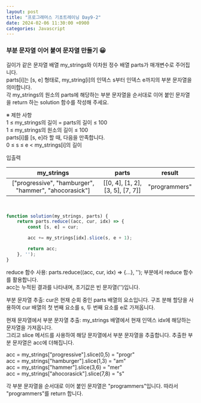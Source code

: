 ```yaml
---
layout: post
title: "프로그래머스 기초트레이닝 Day9-2"
date: 2024-02-06 11:30:00 +0900
categories: Javascript
---
```


### 부분 문자열 이어 붙여 문자열 만들기 😀

길이가 같은 문자열 배열 my_strings와 이차원 정수 배열 parts가 매개변수로 주어집니다.<br>
parts[i]는 [s, e] 형태로, my_string[i]의 인덱스 s부터 인덱스 e까지의 부분 문자열을 의미합니다.<br>
각 my_strings의 원소의 parts에 해당하는 부분 문자열을 순서대로 이어 붙인 문자열을 return 하는 solution 함수를 작성해 주세요.<br>

※ 제한 사항<br>
1 ≤ my_strings의 길이 = parts의 길이 ≤ 100<br>
1 ≤ my_strings의 원소의 길이 ≤ 100<br>
parts[i]를 [s, e]라 할 때, 다음을 만족합니다.<br>
0 ≤ s ≤ e < my_strings[i]의 길이<br>

입출력 <br>

|my_strings|parts|result|
|:---:|:---:|:---:|
|["progressive", "hamburger", "hammer", "ahocorasick"]|[[0, 4], [1, 2], [3, 5], [7, 7]]|"programmers"|



<br>

```javascript
function solution(my_strings, parts) {
    return parts.reduce((acc, cur, idx) => {
        const [s, e] = cur;

        acc += my_strings[idx].slice(s, e + 1);

        return acc;
    }, '');
}
```
reduce 함수 사용: parts.reduce((acc, cur, idx) => {...}, ''); 부분에서 reduce 함수를 활용합니다.<br>
acc는 누적된 결과를 나타내며, 초기값은 빈 문자열('')입니다.<br>

부분 문자열 추출: cur은 현재 순회 중인 parts 배열의 요소입니다. 구조 분해 할당을 사용하여 cur 배열의 첫 번째 요소를 s, 두 번째 요소를 e로 가져옵니다.<br>

현재 문자열에서 부분 문자열 추출: my_strings 배열에서 현재 인덱스 idx에 해당하는 문자열을 가져옵니다. <br>
그리고 slice 메서드를 사용하여 해당 문자열에서 부분 문자열을 추출합니다. 추출한 부분 문자열은 acc에 더해집니다.<br>

acc = my_strings["progressive"].slice(0,5) = "progr"<br>
acc = my_strings["hamburger"].slice(1,3) = 	"am"<br>
acc = my_strings["hammer"].slice(3,6) = "mer"<br>
acc = my_strings["ahocorasick"].slice(7,8) = "s"<br>

각 부분 문자열을 순서대로 이어 붙인 문자열은 "programmers"입니다. 따라서 "programmers"를 return 합니다.<br>
